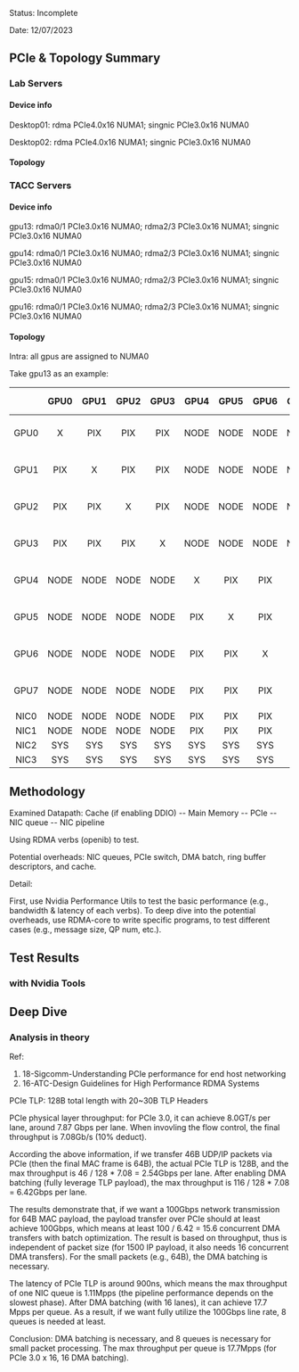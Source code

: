 Status: Incomplete

Date: 12/07/2023

## PCIe & Topology Summary
### Lab Servers
#### Device info
Desktop01: rdma PCIe4.0x16 NUMA1; singnic PCIe3.0x16 NUMA0

Desktop02: rdma PCIe4.0x16 NUMA1; singnic PCIe3.0x16 NUMA0

#### Topology

### TACC Servers
#### Device info
gpu13: rdma0/1 PCIe3.0x16 NUMA0; rdma2/3 PCIe3.0x16 NUMA1; singnic PCIe3.0x16 NUMA0

gpu14: rdma0/1 PCIe3.0x16 NUMA0; rdma2/3 PCIe3.0x16 NUMA1; singnic PCIe3.0x16 NUMA0

gpu15: rdma0/1 PCIe3.0x16 NUMA0; rdma2/3 PCIe3.0x16 NUMA1; singnic PCIe3.0x16 NUMA0

gpu16: rdma0/1 PCIe3.0x16 NUMA0; rdma2/3 PCIe3.0x16 NUMA1; singnic PCIe3.0x16 NUMA0

#### Topology
Intra: all gpus are assigned to NUMA0

Take gpu13 as an example:

|    |GPU0|GPU1|GPU2|GPU3|GPU4|GPU5|GPU6|GPU7|NIC0|NIC1|NIC2|NIC3|    CPU Affinity|NUMA Affinity|
|:----:|:----:|:----:|:----:|:----:|:----:|:----:|:----:|:----:|:----:|:----:|:----:|:----:|:----:|:----:|
|GPU0| X  |PIX |PIX |PIX |NODE|NODE|NODE|NODE|NODE|NODE|SYS |SYS |    0-19,40-59  |0            |
|GPU1|PIX | X  |PIX |PIX |NODE|NODE|NODE|NODE|NODE|NODE|SYS |SYS |    0-19,40-59  |0            |
|GPU2|PIX |PIX | X  |PIX |NODE|NODE|NODE|NODE|NODE|NODE|SYS |SYS |    0-19,40-59  |0            |
|GPU3|PIX |PIX |PIX | X  |NODE|NODE|NODE|NODE|NODE|NODE|SYS |SYS |    0-19,40-59  |0            |
|GPU4|NODE|NODE|NODE|NODE| X  |PIX |PIX |PIX |PIX |PIX |SYS |SYS |    0-19,40-59  |0            |
|GPU5|NODE|NODE|NODE|NODE|PIX | X  |PIX |PIX |PIX |PIX |SYS |SYS |    0-19,40-59  |0            |
|GPU6|NODE|NODE|NODE|NODE|PIX |PIX | X  |PIX |PIX |PIX |SYS |SYS |    0-19,40-59  |0            |
|GPU7|NODE|NODE|NODE|NODE|PIX |PIX |PIX | X  |PIX |PIX |SYS |SYS |    0-19,40-59  |0            |
|NIC0|NODE|NODE|NODE|NODE|PIX |PIX |PIX |PIX | X  |PIX |SYS |SYS |                |             |
|NIC1|NODE|NODE|NODE|NODE|PIX |PIX |PIX |PIX |PIX | X  |SYS |SYS |                |             |
|NIC2|SYS |SYS |SYS |SYS |SYS |SYS |SYS |SYS |SYS |SYS | X  |PIX |                |             |
|NIC3|SYS |SYS |SYS |SYS |SYS |SYS |SYS |SYS |SYS |SYS |PIX | X  |                |             |

## Methodology
Examined Datapath: Cache (if enabling DDIO) -- Main Memory -- PCIe -- NIC queue -- NIC pipeline

Using RDMA verbs (openib) to test. 

Potential overheads: NIC queues, PCIe switch, DMA batch, ring buffer descriptors, and cache.

Detail:

First, use Nvidia Performance Utils to test the basic performance (e.g., bandwidth & latency of each verbs). To deep dive into the potential overheads, use RDMA-core to write specific programs, to test different cases (e.g., message size, QP num, etc.).

## Test Results
### with Nvidia Tools



## Deep Dive
### Analysis in theory
Ref:
1. 18-Sigcomm-Understanding PCIe performance for end host networking
2. 16-ATC-Design Guidelines for High Performance RDMA Systems

PCIe TLP: 128B total length with 20~30B TLP Headers

PCIe physical layer throughput: for PCIe 3.0, it can achieve 8.0GT/s per lane, around 7.87 Gbps per lane. When invovling the flow control, the final throughput is 7.08Gb/s (10% deduct).

According the above information, if we transfer 46B UDP/IP packets via PCIe (then the final MAC frame is 64B), the actual PCIe TLP is 128B, and the max throughput is 46 / 128 * 7.08 = 2.54Gbps per lane. After enabling DMA batching (fully leverage TLP payload), the max throughput is 116 / 128 * 7.08 = 6.42Gbps per lane. 

The results demonstrate that, if we want a 100Gbps network transmission for 64B MAC payload, the payload transfer over PCIe should at least achieve 100Gbps, which means at least 100 / 6.42 = 15.6 concurrent DMA transfers with batch optimization. The result is based on throughput, thus is independent of packet size (for 1500 IP payload, it also needs 16 concurrent DMA transfers). For the small packets (e.g., 64B), the DMA batching is necessary.

The latency of PCIe TLP is around 900ns, which means the max throughput of one NIC queue is 1.11Mpps (the pipeline performance depends on the slowest phase). After DMA batching (with 16 lanes), it can achieve 17.7 Mpps per queue. As a result, if we want fully utilize the 100Gbps line rate, 8 queues is needed at least. 

Conclusion: DMA batching is necessary, and 8 queues is necessary for small packet processing. The max throughput per queue is 17.7Mpps (for PCIe 3.0 x 16, 16 DMA batching).
